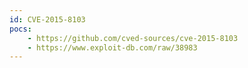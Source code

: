 ```yaml
---
id: CVE-2015-8103
pocs:
    - https://github.com/cved-sources/cve-2015-8103
    - https://www.exploit-db.com/raw/38983
---
```

